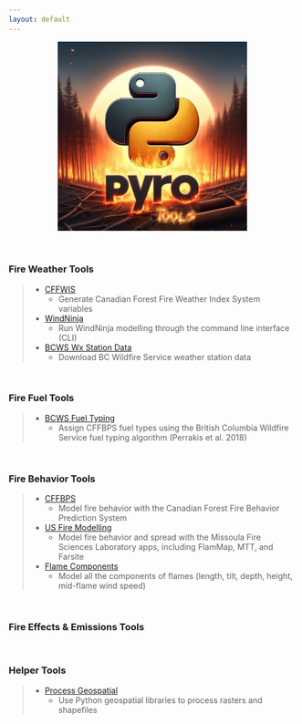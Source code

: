 ```yaml
---
layout: default
---
```


<p align="center" width="100%">
    <img width="66%" src="assets/PYroTools_Image.jpg">
</p>
<p>&nbsp;</p>

### Fire Weather Tools
> - [CFFWIS](https://github.com/gagreene/cffdrs)
>     - Generate Canadian Forest Fire Weather Index System variables
> - [WindNinja](https://github.com/gagreene/WindNinja)
>     - Run WindNinja modelling through the command line interface (CLI)
> - [BCWS Wx Station Data](https://github.com/gagreene/BCWS_WxStation_Data)
>     - Download BC Wildfire Service weather station data
<p>&nbsp;</p>

### Fire Fuel Tools
> - [BCWS Fuel Typing](https://github.com/gagreene/BC_CFFBPS_FuelTyping_Tool)
>     - Assign CFFBPS fuel types using the British Columbia Wildfire Service fuel typing algorithm (Perrakis et al. 2018)
<p>&nbsp;</p>

### Fire Behavior Tools
> - [CFFBPS](https://github.com/gagreene/cffdrs)
>     - Model fire behavior with the Canadian Forest Fire Behavior Prediction System
> - [US Fire Modelling](https://github.com/gagreene/US_FireModelling_Automation)
>     - Model fire behavior and spread with the Missoula Fire Sciences Laboratory apps, including FlamMap, MTT, and Farsite
> - [Flame Components](https://github.com/gagreene/Flame_Components)
>     - Model all the components of flames (length, tilt, depth, height, mid-flame wind speed)
<p>&nbsp;</p>

### Fire Effects & Emissions Tools
>
<p>&nbsp;</p>

### Helper Tools
> - [Process Geospatial](https://github.com/gagreene/ProcessGeospatial)
>     - Use Python geospatial libraries to process rasters and shapefiles
<p>&nbsp;</p>
